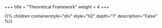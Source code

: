 +++
title = "Theoretical Framework"
weight = 4
+++ 

{{% children containerstyle="div" style="h2" depth="1" description="False" %}}